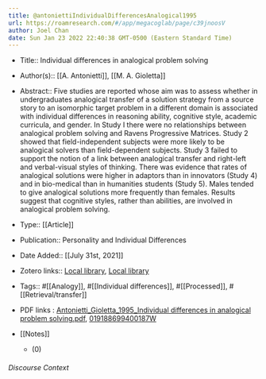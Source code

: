 ```yaml
---
title: @antoniettiIndividualDifferencesAnalogical1995
url: https://roamresearch.com/#/app/megacoglab/page/c39jnoosV
author: Joel Chan
date: Sun Jan 23 2022 22:40:38 GMT-0500 (Eastern Standard Time)
---
```


- Title:: Individual differences in analogical problem solving
- Author(s):: [[A. Antonietti]], [[M. A. Gioletta]]
- Abstract:: Five studies are reported whose aim was to assess whether in undergraduates analogical transfer of a solution strategy from a source story to an isomorphic target problem in a different domain is associated with individual differences in reasoning ability, cognitive style, academic curricula, and gender. In Study I there were no relationships between analogical problem solving and Ravens Progressive Matrices. Study 2 showed that field-independent subjects were more likely to be analogical solvers than field-dependent subjects. Study 3 failed to support the notion of a link between analogical transfer and right-left and verbal-visual styles of thinking. There was evidence that rates of analogical solutions were higher in adaptors than in innovators (Study 4) and in bio-medical than in humanities students (Study 5). Males tended to give analogical solutions more frequently than females. Results suggest that cognitive styles, rather than abilities, are involved in analogical problem solving.
- Type:: [[Article]]
- Publication:: Personality and Individual Differences
- Date Added:: [[July 31st, 2021]]
- Zotero links:: [Local library](zotero://select/groups/2451508/items/2R5QGFSS), [Local library](https://www.zotero.org/groups/2451508/items/2R5QGFSS)
- Tags:: #[[Analogy]], #[[Individual differences]], #[[Processed]], #[[Retrieval/transfer]]
- PDF links : [Antonietti_Gioletta_1995_Individual differences in analogical problem solving.pdf](zotero://open-pdf/groups/2451508/items/7GX4JC3Z), [019188699400187W](http://linkinghub.elsevier.com/retrieve/pii/019188699400187W)
- [[Notes]]

    - (0)

###### Discourse Context


